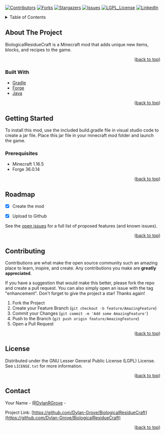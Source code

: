 <!-- Improved compatibility of back to top link: See: https://github.com/othneildrew/Best-README-Template/pull/73 -->
<a name="readme-top"></a>
<!--
*** Thanks for checking out the Best-README-Template. If you have a suggestion
*** that would make this better, please fork the repo and create a pull request
*** or simply open an issue with the tag "enhancement".
*** Don't forget to give the project a star!
*** Thanks again! Now go create something AMAZING! :D
-->



<!-- PROJECT SHIELDS -->
<!--
*** I'm using markdown "reference style" links for readability.
*** Reference links are enclosed in brackets [ ] instead of parentheses ( ).
*** See the bottom of this document for the declaration of the reference variables
*** for contributors-url, forks-url, etc. This is an optional, concise syntax you may use.
*** https://www.markdownguide.org/basic-syntax/#reference-style-links
-->
[![Contributors][contributors-shield]][contributors-url]
[![Forks][forks-shield]][forks-url]
[![Stargazers][stars-shield]][stars-url]
[![Issues][issues-shield]][issues-url]
[![LGPL_License][license-shield]][license-url]
[![LinkedIn][linkedin-shield]][linkedin-url]




<!-- TABLE OF CONTENTS -->
<details>
  <summary>Table of Contents</summary>
  <ol>
    <li>
      <a href="#about-the-project">About The Project</a>
      <ul>
        <li><a href="#built-with">Built With</a></li>
      </ul>
    </li>
    <li>
      <a href="#getting-started">Getting Started</a>
      <ul>
        <li><a href="#prerequisites">Prerequisites</a></li>
        <li><a href="#installation">Installation</a></li>
      </ul>
    </li>
    <li><a href="#usage">Usage</a></li>
    <li><a href="#roadmap">Roadmap</a></li>
    <li><a href="#contributing">Contributing</a></li>
    <li><a href="#license">License</a></li>
    <li><a href="#contact">Contact</a></li>
    <li><a href="#acknowledgments">Acknowledgments</a></li>
  </ol>
</details>



<!-- ABOUT THE PROJECT -->
## About The Project

BiologicalResidueCraft is a Minecraft mod that adds unique new items, blocks, and recipes to the game.

<p align="right">(<a href="#readme-top">back to top</a>)</p>



### Built With

* [Gradle](Gradle.org) 
* [Forge](https://minecraftforge.net)
* [Java](java.com)

<p align="right">(<a href="#readme-top">back to top</a>)</p>



<!-- GETTING STARTED -->
## Getting Started

To install this mod, use the included build.gradle file in visual studio code to create a jar file. Place this jar file in your minecraft mod folder and launch the game.

### Prerequisites

- Minecraft 1.16.5
- Forge 36.0.14

<p align="right">(<a href="#readme-top">back to top</a>)</p>


<!-- ROADMAP -->
## Roadmap

- [x] Create the mod
- [x] Upload to Github


See the [open issues](https://github.com/Dylan-Grove/BiologicalResidueCraft/issues) for a full list of proposed features (and known issues).

<p align="right">(<a href="#readme-top">back to top</a>)</p>



<!-- CONTRIBUTING -->
## Contributing

Contributions are what make the open source community such an amazing place to learn, inspire, and create. Any contributions you make are **greatly appreciated**.

If you have a suggestion that would make this better, please fork the repo and create a pull request. You can also simply open an issue with the tag "enhancement".
Don't forget to give the project a star! Thanks again!

1. Fork the Project
2. Create your Feature Branch (`git checkout -b feature/AmazingFeature`)
3. Commit your Changes (`git commit -m 'Add some AmazingFeature'`)
4. Push to the Branch (`git push origin feature/AmazingFeature`)
5. Open a Pull Request

<p align="right">(<a href="#readme-top">back to top</a>)</p>



<!-- LICENSE -->
## License

Distributed under the GNU Lesser General Public License (LGPL) License. See `LICENSE.txt` for more information.

<p align="right">(<a href="#readme-top">back to top</a>)</p>



<!-- CONTACT -->
## Contact

Your Name - [@DylanRGrove]([https://twitter.com/your_username](https://twitter.com/DylanRGrove)) -

Project Link: [https://github.com/Dylan-Grove/BiologicalResidueCraft](https://github.com/Dylan-Grove/BiologicalResidueCraft)

<p align="right">(<a href="#readme-top">back to top</a>)</p>




<!-- MARKDOWN LINKS & IMAGES -->
<!-- https://www.markdownguide.org/basic-syntax/#reference-style-links -->
[contributors-shield]: https://img.shields.io/github/contributors/Dylan-Grove/BiologicalResidueCraft.svg?style=for-the-badge
[contributors-url]: https://github.com/Dylan-Grove/BiologicalResidueCraft/graphs/contributors
[forks-shield]: https://img.shields.io/github/forks/Dylan-Grove/BiologicalResidueCraft.svg?style=for-the-badge
[forks-url]: https://github.com/Dylan-Grove/BiologicalResidueCraft/network/members
[stars-shield]: https://img.shields.io/github/stars/Dylan-Grove/BiologicalResidueCraft.svg?style=for-the-badge
[stars-url]: https://github.com/Dylan-Grove/BiologicalResidueCraft/stargazers
[issues-shield]: https://img.shields.io/github/issues/Dylan-Grove/BiologicalResidueCraft.svg?style=for-the-badge
[issues-url]: https://github.com/Dylan-Grove/BiologicalResidueCraft/issues
[license-shield]: https://img.shields.io/github/license/Dylan-Grove/BiologicalResidueCraft.svg?style=for-the-badge
[license-url]: https://github.com/Dylan-Grove/BiologicalResidueCraft/LICENSE.txt
[linkedin-shield]: https://img.shields.io/badge/-LinkedIn-black.svg?style=for-the-badge&logo=linkedin&colorB=555
[linkedin-url]: https://linkedin.com/in/DylanRGrove
